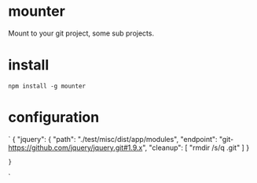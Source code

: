 mounter
=======

Mount to your git project, some sub projects.

install
=======

`
    npm install -g mounter
`


configuration
=======

`
    {
        "jquery": {
            "path": "./test/misc/dist/app/modules",
            "endpoint": "git-https://github.com/jquery/jquery.git#1.9.x",
            "cleanup": [
                "rmdir /s/q .git"
            ]
        }

    }
`
